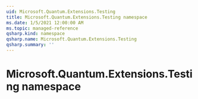 ```yaml
---
uid: Microsoft.Quantum.Extensions.Testing
title: Microsoft.Quantum.Extensions.Testing namespace
ms.date: 1/5/2021 12:00:00 AM
ms.topic: managed-reference
qsharp.kind: namespace
qsharp.name: Microsoft.Quantum.Extensions.Testing
qsharp.summary: ''
---
```


# Microsoft.Quantum.Extensions.Testing namespace



